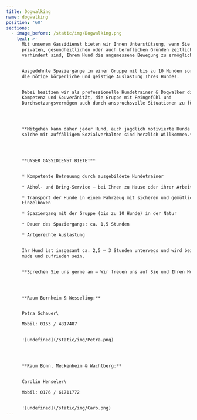```yaml
---
title: Dogwalking
name: dogwalking
position: '60'
sections:
  - image_before: /static/img/Dogwalking.png
    text: >-
      Mit unserem Gassidienst bieten wir Ihnen Unterstützung, wenn Sie aus
      privaten, gesundheitlichen oder auch beruflichen Gründen zeitlich
      verhindert sind, Ihrem Hund die angemessene Bewegung zu ermöglichen.


      Ausgedehnte Spaziergänge in einer Gruppe mit bis zu 10 Hunden sorgen für
      die nötige körperliche und geistige Auslastung Ihres Hundes.


      Dabei besitzen wir als professionelle Hundetrainer & Dogwalker die nötige
      Kompetenz und Souveränität, die Gruppe mit Feingefühl und
      Durchsetzungsvermögen auch durch anspruchsvolle Situationen zu führen.




      **Mitgehen kann daher jeder Hund, auch jagdlich motivierte Hunde oder
      solche mit auffälligem Sozialverhalten sind herzlich Willkommen.**




      **UNSER GASSIDIENST BIETET**


      * Kompetente Betreuung durch ausgebildete Hundetrainer

      * Abhol- und Bring-Service – bei Ihnen zu Hause oder ihrer Arbeitsstelle

      * Transport der Hunde in einem Fahrzeug mit sicheren und gemütlichen
      Einzelboxen

      * Spaziergang mit der Gruppe (bis zu 10 Hunde) in der Natur

      * Dauer des Spaziergangs: ca. 1,5 Stunden

      * Artgerechte Auslastung


      Ihr Hund ist insgesamt ca. 2,5 – 3 Stunden unterwegs und wird bei Rückkehr
      müde und zufrieden sein.


      **Sprechen Sie uns gerne an – Wir freuen uns auf Sie und Ihren Hund!**




      **Raum Bornheim & Wesseling:**


      Petra Schauer\

      Mobil: 0163 / 4817487


      ![undefined](/static/img/Petra.png)




      **Raum Bonn, Meckenheim & Wachtberg:**


      Carolin Henseler\

      Mobil: 0176 / 61711772


      ![undefined](/static/img/Caro.png)
---
```



